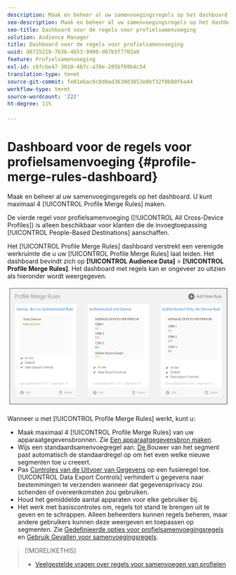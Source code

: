 ```yaml
---
description: Maak en beheer al uw samenvoegingsregels op het dashboard. U kunt maximaal vier regels voor het samenvoegen van profielen maken.
seo-description: Maak en beheer al uw samenvoegingsregels op het dashboard. U kunt maximaal vier regels voor het samenvoegen van profielen maken.
seo-title: Dashboard voor de regels voor profielsamenvoeging
solution: Audience Manager
title: Dashboard voor de regels voor profielsamenvoeging
uuid: d6725218-7b36-4653-9900-d67b5f7702a0
feature: Profielsamenvoeging
exl-id: c6fcbe47-3010-4b7c-a70e-205bf69b4c54
translation-type: tm+mt
source-git-commit: fe01ebac8c0d0ad3630d3853e0bf32f0b00f6a44
workflow-type: tm+mt
source-wordcount: '222'
ht-degree: 11%

---
```


# Dashboard voor de regels voor profielsamenvoeging {#profile-merge-rules-dashboard}

Maak en beheer al uw samenvoegingsregels op het dashboard. U kunt maximaal 4 [!UICONTROL Profile Merge Rules] maken.

De vierde regel voor profielsamenvoeging ([!UICONTROL All Cross-Device Profiles]) is alleen beschikbaar voor klanten die de invoegtoepassing [!UICONTROL People-Based Destinations] aanschaffen.

Het [!UICONTROL Profile Merge Rules] dashboard verstrekt een verenigde werkruimte die u uw [!UICONTROL Profile Merge Rules] laat leiden. Het dashboard bevindt zich op **[!UICONTROL Audience Data]** > **[!UICONTROL Profile Merge Rules]**. Het dashboard met regels kan er ongeveer zo uitzien als hieronder wordt weergegeven.

![](assets/profile-dashboard.png)

Wanneer u met [!UICONTROL Profile Merge Rules] werkt, kunt u:

* Maak maximaal 4 [!UICONTROL Profile Merge Rules] van uw apparaatgegevensbronnen. Zie [Een apparaatgegevensbron maken](merge-rules-start.md#create-data-source).
* Wijs een standaardsamenvoegregel aan. [De ](../segments/segment-builder.md) Bouwer van het segment past automatisch de standaardregel op om het even welke nieuwe segmenten toe u creeert.
* Pas [Controles van de Uitvoer van Gegevens](../data-export-controls.md) op een fusieregel toe. [!UICONTROL Data Export Controls] verhindert u gegevens naar bestemmingen te verzenden wanneer dat gegevensprivacy zou schenden of overeenkomsten zou gebruiken.
* Houd het gemiddelde aantal apparaten voor elke gebruiker bij.
* Het werk met basiscontroles om, regels tot stand te brengen uit te geven en te schrappen. Alleen beheerders kunnen regels beheren, maar andere gebruikers kunnen deze weergeven en toepassen op segmenten. Zie [Gedefinieerde opties voor profielsamenvoegingsregels](merge-rule-definitions.md) en [Gebruik Gevallen voor samenvoegingsregels](merge-rule-targeting-options.md).

>[!MORELIKETHIS]
>
>* [Veelgestelde vragen over regels voor samenvoegen van profielen](../../faq/faq-profile-merge.md)

